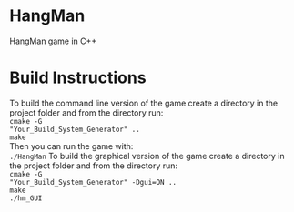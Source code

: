 # HangMan
HangMan game in C++

# Build Instructions
To build the command line version of the game create a directory in the project folder and from the directory run: <br>
<code>cmake -G "Your_Build_System_Generator" ..</code><br>
<code>make</code><br>
Then you can run the game with:<br>
<code>./HangMan</code>
To build the graphical version of the game create a directory in the project folder and from the directory run:<br>
<code>cmake -G "Your_Build_System_Generator" -Dgui=ON ..</code><br>
<code>make</code><br>
<code>./hm_GUI</code><br>
